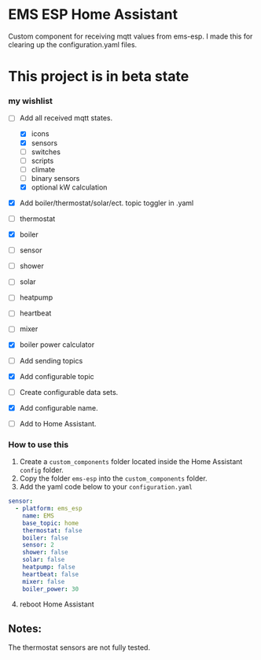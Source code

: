 # EMS ESP Home Assistant
Custom component for receiving mqtt values from ems-esp. I made this for clearing up the configuration.yaml files. 
 

# This project is in beta state

### my wishlist

- [ ] Add all received mqtt states.
  - [x] icons 
  - [x] sensors
  - [ ] switches
  - [ ] scripts
  - [ ] climate
  - [ ] binary sensors
  - [x] optional kW calculation
  
- [x] Add boiler/thermostat/solar/ect. topic toggler in .yaml
- [ ] thermostat
- [x] boiler
- [ ] sensor
- [ ] shower
- [ ] solar
- [ ] heatpump
- [ ] heartbeat
- [ ] mixer
- [x] boiler power calculator
- [ ] Add sending topics
- [x] Add configurable topic
- [ ] Create configurable data sets.
- [x] Add configurable name.
- [ ] Add to Home Assistant.


### How to use this

1. Create a `custom_components` folder located inside the Home Assistant `config` folder.
2. Copy the folder `ems-esp` into the `custom_components` folder. 
3. Add the yaml code below to your `configuration.yaml`
```yaml
sensor:
  - platform: ems_esp
    name: EMS
    base_topic: home
    thermostat: false
    boiler: false
    sensor: 2
    shower: false
    solar: false
    heatpump: false
    heartbeat: false
    mixer: false
    boiler_power: 30
```
4. reboot Home Assistant


## Notes: 
The thermostat sensors are not fully tested. 

